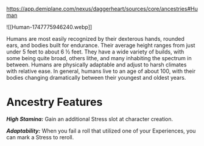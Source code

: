 https://app.demiplane.com/nexus/daggerheart/sources/core/ancestries#Human

![[Human-1747775946240.webp]]

Humans are most easily recognized by their dexterous hands, rounded ears, and bodies built for endurance. Their average height ranges from just under 5 feet to about 6 ½ feet. They have a wide variety of builds, with some being quite broad, others lithe, and many inhabiting the spectrum in between. Humans are physically adaptable and adjust to harsh climates with relative ease. In general, humans live to an age of about 100, with their bodies changing dramatically between their youngest and oldest years.

# Ancestry Features

***High Stamina:*** Gain an additional Stress slot at character creation.

***Adaptability:*** When you fail a roll that utilized one of your Experiences, you can mark a Stress to reroll.

